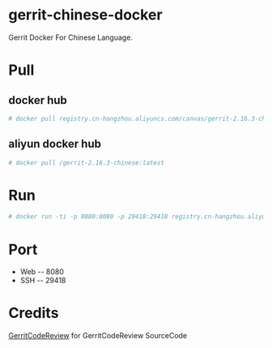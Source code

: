 # gerrit-chinese-docker
Gerrit Docker For Chinese Language.

# Pull
## docker hub
```bash
# docker pull registry.cn-hangzhou.aliyuncs.com/canvas/gerrit-2.16.3-chinese:latest
```

## aliyun docker hub
```bash
# docker pull /gerrit-2.16.3-chinese:latest
```

# Run
```bash
# docker run -ti -p 8080:8080 -p 29418:29418 registry.cn-hangzhou.aliyuncs.com/canvas/gerrit-2.16.3-chinese:latest
```

# Port
- Web -- 8080
- SSH -- 29418

# Credits
[GerritCodeReview](https://github.com/GerritCodeReview) for GerritCodeReview SourceCode
